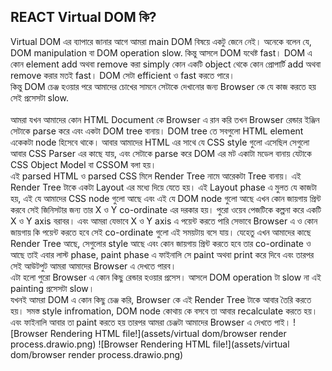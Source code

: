 ## REACT Virtual DOM কি?

Virtual DOM এর ব্যাপারে জানার আগে আমরা main DOM বিষয়ে একটু জেনে নেই। অনেকে বলেন যে, DOM manipulation বা DOM operation slow. কিন্তু আসলে DOM যথেষ্ট fast। DOM এ কোন element add অথবা remove করা simply কোন একটি object থেকে কোন প্রোপার্টি add অথবা remove করার মতই fast। DOM সেটা efficient ও fast করতে পারে।
<br/>
কিন্তু DOM চেঞ্জ হওয়ার পরে আমাদের চোখের সামনে সেটাকে দেখানোর জন্য Browser কে যে কাজ করতে হয় সেই প্রসেসটা slow.
<br/><br/>
আমরা যখন আমাদের কোন HTML Document কে Browser এ রান করি তখন Browser রেন্ডার ইঞ্জিন সেটাকে parse করে এবং একটা DOM tree বানায়। DOM tree তে সবগুলো HTML element একেকটা node হিসেবে থাকে। আবার আমাদের HTML এর সাথে যে CSS style গুলো এসেছিল সেগুলো আবার CSS Parser এর কাছে যায়, এবং সেটাকে parse করে DOM এর মট একাটা মডেল বানায় যেটাকে CSS Object Model বা CSSOM বলা হয়।
<br/>
এই parsed HTML ও parsed CSS মিলে Render Tree নামে আরেকটা Tree বানায়। এই Render Tree টাকে একটা Layout এর মধ্যে দিয়ে যেতে হয়। এই Layout phase এ মুলত যে কাজটা হয়, এই যে আমাদের CSS node গুলো আছে এবং এই যে DOM node গুলো আছে এখন কোন জায়গায় প্রিন্ট করবে সেই জিনিসটার জন্য তার X ও Y co-ordinate এর দরকার হয়। পুরো ওয়েব পেজটিকে কল্পনা করে একটি X ও Y axis বরাবর। এবং আমরা যেভাবে X ও Y axis এ পয়েন্ট করতে পারি সেভাবে Browser এ ও কোন জায়গায় কি পয়েন্ট করতে হবে সেই co-ordinate গুলো এই সময়টায় বসে যায়। যেহেতু এখন আমাদের কাছে Render Tree আছে, সেগুলোর style আছে এবং কোন জায়গায় প্রিন্ট করতে হবে তার co-ordinate ও আছে তাই এবার লাস্ট phase, paint phase এ ফাইনালি সে paint অথবা print করে দিবে এবং তারপর সেই আউটপুট আমরা আমাদের Browser এ দেখতে পারব।
<br/>
এটা হলো পুরো Browser এ কোন কিছু রেন্ডার হওয়ার প্রসেস। আসলে DOM operation টা slow না এই painting প্রসেসটা slow।
<br/>
যখনই আমরা DOM এ কোন কিছু চেঞ্জ করি, Browser কে এই Render Tree টাকে আবার তৈরি করতে হয়। সমস্ত style infromation, DOM node কোথায় কে বসবে তা আবার recalculate করতে হয়। এবং ফাইনালি আবার তা paint করতে হয় তারপর আমরা চেঞ্জটা আমাদের Browser এ দেখতে পাই।
![Browser Rendering HTML file!](assets/virtual dom/browser render process.drawio.png)
![Browser Rendering HTML file!](assets/virtual dom/browser render process.drawio.png)
